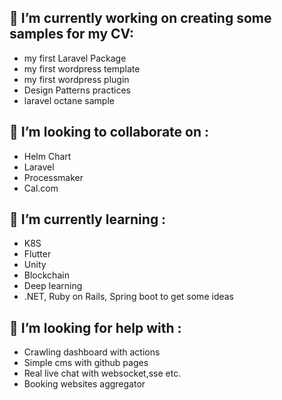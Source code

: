 ## 🔭 I’m currently working on creating some samples for my CV:

* my first Laravel Package
* my first wordpress template
* my first wordpress plugin
* Design Patterns practices
* laravel octane sample

## 👯 I’m looking to collaborate on :
- Helm Chart
- Laravel
- Processmaker
- Cal.com

## 🌱 I’m currently learning :
- K8S
- Flutter
- Unity
- Blockchain
- Deep learning
- .NET, Ruby on Rails, Spring boot to get some ideas

## 🤔 I’m looking for help with :
- Crawling dashboard with actions
- Simple cms with github pages
- Real live chat with websocket,sse etc.
- Booking websites aggregator 
<!--
**hmdshariati/hmdshariati** is a ✨ _special_ ✨ repository because its `README.md` (this file) appears on your GitHub profile.

Here are some ideas to get you started:

- 🔭 I’m currently working on ...
- 🌱 I’m currently learning ...
- 👯 I’m looking to collaborate on ...
- 🤔 I’m looking for help with ...
- 💬 Ask me about ...
- 📫 How to reach me: ...
- 😄 Pronouns: ...
- ⚡ Fun fact: ...
-->
